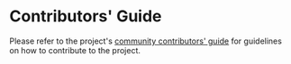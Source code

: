 # Contributors' Guide

Please refer to the project's [community contributors' guide](https://github.com/modelpack/community/blob/main/CONTRIBUTING.md) for guidelines on how to contribute to the project.
